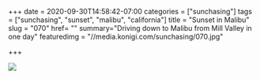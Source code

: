+++
date = 2020-09-30T14:58:42-07:00
categories = ["sunchasing"]
tags = ["sunchasing", "sunset", "malibu", "california"]
title = "Sunset in Malibu"
slug = "070"
href= ""
summary="Driving down to Malibu from Mill Valley in one day"
featuredimg = "//media.konigi.com/sunchasing/070.jpg"

+++

<img src="//media.konigi.com/sunchasing/070.jpg" />
